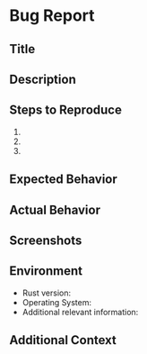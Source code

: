 # Bug Report

## Title

<!-- A concise title that summarizes the bug. -->

## Description

<!-- A clear and detailed description of what the bug is. -->

## Steps to Reproduce

<!-- Steps to reproduce the behavior: -->

1.
2.
3.

## Expected Behavior

<!-- A clear and concise description of what you expected to happen. -->

## Actual Behavior

<!-- A clear and concise description of what actually happens. -->

## Screenshots

<!-- If applicable, add screenshots to help explain your problem. -->

## Environment

<!-- Include as many relevant details about the environment you experienced the bug in -->

- Rust version:
- Operating System:
- Additional relevant information:

## Additional Context

<!-- Add any other context about the problem here. -->
